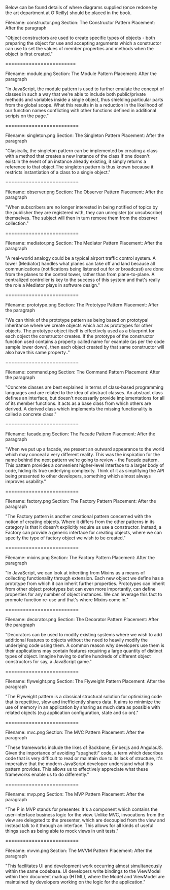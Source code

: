 

Below can be found details of where diagrams supplied (once redone by the art department at O'Reilly) should be placed in the book.


Filename: constructor.png
Section: The Constructor Pattern
Placement: After the paragraph 

"Object constructors are used to create specific types of objects - both preparing the object for use and accepting arguments which a constructor can use to set the values of member properties and methods when the object is first created."

========================

Filename: module.png
Section: The Module Pattern
Placement: After the paragraph 

"In JavaScript, the module pattern is used to further emulate the concept of classes in such a way that we're able to include both public/private methods and variables inside a single object, thus shielding particular parts from the global scope. What this results in is a reduction in the likelihood of our function names conflicting with other functions defined in additional scripts on the page."

=========================

Filename: singleton.png
Section: The Singleton Pattern
Placement: After the paragraph 

"Clasically, the singleton pattern can be implemented by creating a class with a method that creates a new instance of the class if one doesn't exist.In the event of an instance already existing, it simply returns a reference to that object.The singleton pattern is thus known because it restricts instantiation of a class to a single object."

=========================

Filename: observer.png
Section: The Observer Pattern
Placement: After the paragraph 

"When subscribers are no longer interested in being notified of topics by the publisher they are registered with, they can unregister (or unsubscribe) themselves. The subject will then in turn remove them from the observer collection."


=========================

Filename: mediator.png
Section: The Mediator Pattern
Placement: After the paragraph 

"A real-world analogy could be a typical airport traffic control system. A tower (Mediator) handles what planes can take off and land because all communications (notifications being listened out for or broadcast) are done from the planes to the control tower, rather than from plane-to-plane. A centralized controller is key to the success of this system and that's really the role a Mediator plays in software design."


=========================

Filename: prototype.png
Section: The Prototype Pattern
Placement: After the paragraph 

"We can think of the prototype pattern as being based on prototypal inheritance where we create objects which act as prototypes for other objects. The prototype object itself is effectively used as a blueprint for each object the constructor creates. If the prototype of the constructor function used contains a property called name for example (as per the code sample lower down), then each object created by that same constructor will also have this same property.."


=========================

Filename: command.png
Section: The Command Pattern
Placement: After the paragraph 

"Concrete classes are best explained in terms of class-based programming languages and are related to the idea of abstract classes. An abstract class defines an interface, but doesn't necessarily provide implementations for all of its member functions. It acts as a base class from which others are derived. A derived class which implements the missing functionality is called a concrete class."


=========================

Filename: facade.png
Section: The Facade Pattern
Placement: After the paragraph 

"When we put up a facade, we present an outward appearance to the world which may conceal a very different reality. This was the inspiration for the name behind the next pattern we're going to review - the Facade pattern. This pattern provides a convenient higher-level interface to a larger body of code, hiding its true underlying complexity. Think of it as simplifying the API being presented to other developers, something which almost always improves usability."



=========================

Filename: factory.png
Section: The Factory Pattern
Placement: After the paragraph 

"The Factory pattern is another creational pattern concerned with the notion of creating objects. Where it differs from the other patterns in its category is that it doesn't explicitly require us use a constructor. Instead, a Factory can provide a generic interface for creating objects, where we can specify the type of factory object we wish to be created."


=========================

Filename: mixins.png
Section: The Factory Pattern
Placement: After the paragraph 

"In JavaScript, we can look at inheriting from Mixins as a means of collecting functionality through extension. Each new object we define has a prototype from which it can inherit further properties. Prototypes can inherit from other object prototypes but can even more importantly, can define properties for any number of object instances. We can leverage this fact to promote function re-use and that's where Mixins come in."


=========================

Filename: decorator.png
Section: The Decorator Pattern
Placement: After the paragraph 

"Decorators can be used to modify existing systems where we wish to add additional features to objects without the need to heavily modify the underlying code using them. A common reason why developers use them is their applications may contain features requiring a large quantity of distinct types of object. Imagine having to define hundreds of different object constructors for say, a JavaScript game."


=========================

Filename: flyweight.png
Section: The Flyweight Pattern
Placement: After the paragraph 

"The Flyweight pattern is a classical structural solution for optimizing code that is repetitive, slow and inefficiently shares data. It aims to minimize the use of memory in an application by sharing as much data as possible with related objects (e.g application configuration, state and so on)."



=========================

Filename: mvc.png
Section: The MVC Pattern
Placement: After the paragraph 

"These frameworks include the likes of Backbone, Ember.js and AngularJS. Given the importance of avoiding "spaghetti" code, a term which describes code that is very difficult to read or maintain due to its lack of structure, it's imperative that the modern JavaScript developer understand what this pattern provides. This allows us to effectively appreciate what these frameworks enable us to do differently."


=========================

Filename: mvp.png
Section: The MVP Pattern
Placement: After the paragraph 

"The P in MVP stands for presenter. It's a component which contains the user-interface business logic for the view. Unlike MVC, invocations from the view are delegated to the presenter, which are decoupled from the view and instead talk to it through an interface. This allows for all kinds of useful things such as being able to mock views in unit tests."


=========================

Filename: mvvm.png
Section: The MVVM Pattern
Placement: After the paragraph 

"This facilitates UI and development work occurring almost simultaneously within the same codebase. UI developers write bindings to the ViewModel within their document markup (HTML), where the Model and ViewModel are maintained by developers working on the logic for the application."

